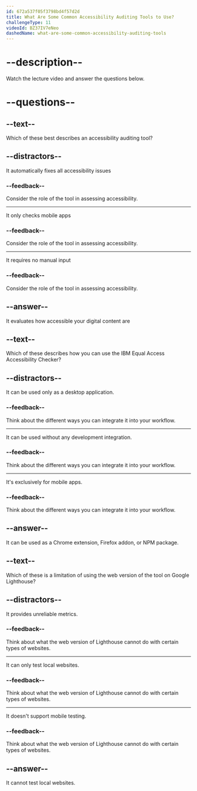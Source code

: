 ```yaml
---
id: 672a537f05f3798bd4f57d2d
title: What Are Some Common Accessibility Auditing Tools to Use?
challengeType: 11
videoId: BZ37IV7eNeo
dashedName: what-are-some-common-accessibility-auditing-tools
---
```


# --description--

Watch the lecture video and answer the questions below.

# --questions--

## --text--

Which of these best describes an accessibility auditing tool?

## --distractors--

It automatically fixes all accessibility issues

### --feedback--

Consider the role of the tool in assessing accessibility.

---

It only checks mobile apps

### --feedback--

Consider the role of the tool in assessing accessibility.

---

It requires no manual input

### --feedback--

Consider the role of the tool in assessing accessibility.

## --answer--

It evaluates how accessible your digital content are

## --text--

Which of these describes how you can use the IBM Equal Access Accessibility Checker?

## --distractors--

It can be used only as a desktop application.

### --feedback--

Think about the different ways you can integrate it into your workflow.

---

It can be used without any development integration.

### --feedback--

Think about the different ways you can integrate it into your workflow.

---

It's exclusively for mobile apps.

### --feedback--

Think about the different ways you can integrate it into your workflow.

## --answer--

It can be used as a Chrome extension, Firefox addon, or NPM package.

## --text--

Which of these is a limitation of using the web version of the tool on Google Lighthouse?

## --distractors--

It provides unreliable metrics.

### --feedback--

Think about what the web version of Lighthouse cannot do with certain types of websites.

---

It can only test local websites.

### --feedback--

Think about what the web version of Lighthouse cannot do with certain types of websites.

---

It doesn't support mobile testing.

### --feedback--

Think about what the web version of Lighthouse cannot do with certain types of websites.

## --answer--

It cannot test local websites.

